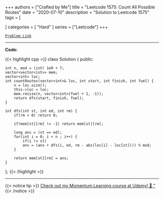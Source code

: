 
+++
authors = ["Crafted by Me"]
title = "Leetcode 1575: Count All Possible Routes"
date = "2020-07-10"
description = "Solution to Leetcode 1575"
tags = [
    
]
categories = [
    "Hard"
]
series = ["Leetcode"]
+++



[`Problem Link`](https://leetcode.com/problems/count-all-possible-routes/description/)

---

**Code:**

{{< highlight cpp >}}
class Solution {
public:
    
    int n, mod = (int) 1e9 + 7;
    vector<vector<int>> mem;
    vector<int> loc;
    int countRoutes(vector<int>& loc, int start, int finish, int fuel) {
        n = loc.size();
        this->loc = loc;
        mem.resize(n, vector<int>(fuel + 1, -1));
        return dfs(start, finish, fuel);
    }
    
    int dfs(int st, int ed, int rm) {
        if(rm < 0) return 0;

        if(mem[st][rm] != -1) return mem[st][rm];

        long ans = (st == ed);
        for(int i = 0; i < n ; i++) {
            if(i != st)
            ans = (ans + dfs(i, ed, rm - abs(loc[i] - loc[st]))) % mod;
        }

        return mem[st][rm] = ans;
    }
    
};
{{< /highlight >}}


---


{{< notice tip >}}
[Check out my Momentum Learning course at Udemy! 🚀 "](https://www.udemy.com/course/blind-75-the-data-structures-and-algorithms-essentials/)
{{< /notice >}}

